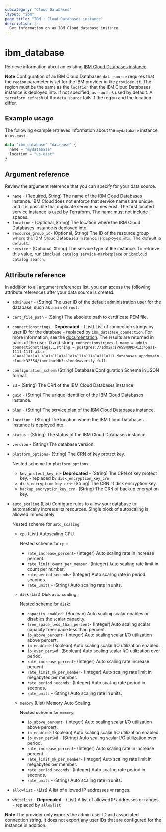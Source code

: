 ```yaml
---
subcategory: "Cloud Databases"
layout: "ibm"
page_title: "IBM : Cloud Databases instance"
description: |-
  Get information on an IBM Cloud database instance.
---
```


# ibm_database

Retrieve information about an existing [IBM Cloud Databases instance](https://cloud.ibm.com/docs/cloud-databases).

**Note**
Configuration of an IBM Cloud Databases `data_source` requires that the `region` parameter is set for the IBM provider in the `provider.tf`. The region must be the same as the `location` that the IBM Cloud Databases instance is deployed into. If not specified, `us-south` is used by default. A `terraform refresh` of the `data_source` fails if the region and the location differ.

## Example usage
The following example retrieves information about the `mydatabase` instance in `us-east`.

```terraform
data "ibm_database" "database" {
  name = "mydatabase"
  location = "us-east"
}
```

## Argument reference
Review the argument reference that you can specify for your data source. 

- `name` - (Required, String) The name of the IBM Cloud Databases instance. IBM Cloud does not enforce that service names are unique and it is possible that duplicate service names exist. The first located service instance is used by Terraform. The name must not include spaces.
- `location` - (Optional, String) The location where the IBM Cloud Databases instance is deployed into.
- `resource_group_id`- (Optional, String) The ID of the resource group where the IBM Cloud Databases instance is deployed into. The default is `default`.
- `service` - (Optional, String) The service type of the instance. To retrieve this value, run `ibmcloud catalog service-marketplace` or `ibmcloud catalog search`.

## Attribute reference
In addition to all argument references list, you can access the following attribute references after your data source is created. 

- `adminuser` - (String) The user ID of the default administration user for the database, such as `admin` or `root`.
- `cert_file_path` - (String) The absolute path to certificate PEM file.
- `connectionstrings` - **Deprecated** - (List) List of connection strings by user ID for the database - replaced by `ibm_database_connection`. For more information, see the [documentation](https://cloud.ibm.com/docs/databases-for-postgresql?topic=databases-for-postgresql-connection-strings). The results are returned in pairs of the user ID and string: `connectionstrings.1.name = admin connectionstrings.1.string = postgres://admin:$PASSWORD@12345aa1-1111-1111-a1aa-a1aaa11aa1a1.a1a1a111a1a11a1a111a111a1a111a111.databases.appdomain.cloud:32554/ibmclouddb?sslmode=verify-full`.
- `configuration_schema` (String) Database Configuration Schema in JSON format.
- `id` - (String) The CRN of the IBM Cloud Databases instance.
- `guid` - (String) The unique identifier of the IBM Cloud Databases instance.
- `plan` - (String) The service plan of the IBM Cloud Databases instance.
- `location` - (String) The location where the IBM Cloud Databases instance is deployed into.
- `status` - (String) The status of the IBM Cloud Databases instance.
- `version` - (String) The database version.
- `platform_options`-  (String) The CRN of key protect key.
   
   Nested scheme for `platform_options`:
   - `key_protect_key_id`-  **Deprecated** - (String) The CRN of key protect key. - replaced by `disk_encryption_key_crn`
   - `disk_encryption_key_crn`-  (String) The CRN of disk encryption key.
   - `backup_encryption_key_crn`-  (String) The CRN of backup encryption key.
   
- `auto_scaling` (List) Configure rules to allow your database to automatically increase its resources. Single block of autoscaling is allowed immediately.

  Nested scheme for `auto_scaling`:
  - `cpu` (List) Autoscaling CPU.
  
     Nested scheme for `cpu`:
     - `rate_increase_percent`- (Integer) Auto scaling rate in increase percent.
     - `rate_limit_count_per_member`- (Integer) Auto scaling rate limit in count per number.
     - `rate_period_seconds`- (Integer) Auto scaling rate in period seconds.
     - `rate_units` - (String) Auto scaling rate in units.
  
  - `disk` (List) Disk auto scaling.
  
    Nested scheme for `disk`:
    - `capacity_enabled`- (Boolean) Auto scaling scalar enables or disables the scalar capacity.
    - `free_space_less_than_percent`- (Integer) Auto scaling scalar capacity free space less than percent.
    - `io_above_percent`- (Integer) Auto scaling scalar I/O utilization above percent.
    - `io_enabled`- (Boolean) Auto scaling scalar I/O utilization enabled.
    - `io_over_period`- (Boolean) Auto scaling scalar I/O utilization over period.
    - `rate_increase_percent`- (Integer) Auto scaling rate increase percent.
    - `rate_limit_mb_per_member`- (Integer) Auto scaling rate limit in megabytes per member.
    - `rate_period_seconds`- (Integer) Auto scaling rate period in seconds.
    - `rate_units` - (String) Auto scaling rate in units.
	
  - `memory` (List) Memory Auto Scaling.

    Nested scheme for `memory`:
    - `io_above_percent`- (Integer) Auto scaling scalar I/O utilization above percent.
    - `io_enabled`- (Boolean) Auto scaling scalar I/O utilization enabled.
    - `io_over_period` - (String) Auto scaling scalar I/O utilization over period.
    - `rate_increase_percent`- (Integer) Auto scaling rate in increase percent.
    - `rate_limit_mb_per_member`- (Integer) Auto scaling rate limit in megabytes per member.
    - `rate_period_seconds`- (Integer) Auto scaling rate period in seconds.
    - `rate_units` - (String) Auto scaling rate in units.
- `allowlist`  - (List) A list of allowed IP addresses or ranges.
- `whitelist`  - **Deprecated** - (List) A list of allowed IP addresses or ranges.  - replaced by `allowlist`


**Note**
The provider only exports the admin user ID and associated connection string. It does not export any user IDs that are configured for the instance in addition. 

